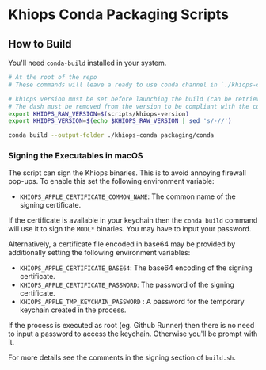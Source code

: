 # Khiops Conda Packaging Scripts

## How to Build
You'll need `conda-build` installed in your system.

```bash
# At the root of the repo
# These commands will leave a ready to use conda channel in `./khiops-conda`

# khiops version must be set before launching the build (can be retrieved with the script scripts/khiops-version).
# The dash must be removed from the version to be compliant with the conda versionning policy
export KHIOPS_RAW_VERSION=$(scripts/khiops-version)
export KHIOPS_VERSION=$(echo $KHIOPS_RAW_VERSION | sed 's/-//')

conda build --output-folder ./khiops-conda packaging/conda
```

### Signing the Executables in macOS
The script can sign the Khiops binaries. This is to avoid annoying firewall pop-ups. To enable this
set the following environment variable:
- `KHIOPS_APPLE_CERTIFICATE_COMMON_NAME`: The common name of the signing certificate.

If the certificate is available in your keychain then the `conda build` command will use it to sign
the `MODL*` binaries. You may have to input your password.

Alternatively, a certificate file encoded in base64 may be provided by additionally setting the
following environment variables:
- `KHIOPS_APPLE_CERTIFICATE_BASE64`: The base64 encoding of the signing certificate.
- `KHIOPS_APPLE_CERTIFICATE_PASSWORD`: The password of the signing certificate.
- `KHIOPS_APPLE_TMP_KEYCHAIN_PASSWORD` : A password for the temporary keychain created in the process.

If the process is executed as root (eg. Github Runner) then there is no need to input a password to
access the keychain. Otherwise you'll be prompt with it.

For more details see the comments in the signing section of `build.sh`.